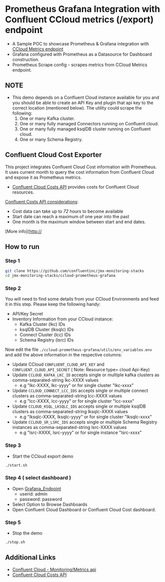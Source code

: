# Prometheus Grafana Integration with Confluent CCloud metrics (/export) endpoint

* A Sample POC to showcase Prometheus & Grafana integration with [CCloud Metrics endpoint](https://docs.confluent.io/cloud/current/monitoring/metrics-api.html#)
* Grafana configured with Prometheus as a Datasource for  Dashboard construction.
* Prometheus Scrape config - scrapes metrics from CCloud Metrics endpoint.

## NOTE

* This demo depends on a Confluent Cloud instance available for you and you should be able to create an API Key and plugin that api key to the correct location (mentioned below). The utility could scrape the following:
  1) One or many Kafka cluster.
  2) One or many fully managed Connectors running on Confluent cloud.
  3) One or many fully managed ksqlDB cluster running on Confluent cloud.
  4) One or many Schema Registry.

## Confluent Cloud Cost Exporter

This project integrates Confluent Cloud Cost information with Prometheus. It uses current month to query the cost information from Confluent Cloud and expose it as Prometheus metrics.

* [Confluent Cloud Costs API](https://docs.confluent.io/cloud/current/billing/overview.html) provides costs for Confluent Cloud resources.

[Confluent Costs API considerations](https://docs.confluent.io/cloud/current/billing/overview.html#retrieve-costs-for-a-range-of-dates):

* Cost data can take up to *72* hours to become available
* Start date can reach a maximum of one year into the past
* One month is the maximum window between start and end dates.

[More info]([http://](https://github.com/mcolomerc/confluent-cloud-cost-exporter)

## How to run

### Step 1

```sh
git clone https://github.com/confluentinc/jmx-monitoring-stacks
cd jmx-monitoring-stacks/ccloud-prometheus-grafana
```

### Step 2

You will need to find some details from your CCloud Environments and feed it in this step. Please keep the following handy:

* API/Key Secret
* Inventory Information from your CCloud instance:
  * Kafka Cluster (lkc) IDs
  * ksqlDB Cluster (lksqlc) IDs
  * Connect Cluster (lcc) IDs
  * Schema Registry (lsrc) IDs

Now edit the file `./ccloud-prometheus-grafana/utils/env_variables.env` and add the above information in the respective columns:

* Update CCloud `CONFLUENT_CLOUD_API_KEY` and `CONFLUENT_CLOUD_API_SECRET` ( Note: Resource type= cloud Api-Key)
* Update `CCLOUD_KAFKA_LKC_ID` accepts single or multiple kafka clusters as comma-separated-string lkc-XXXX values
  * e.g "lkc-XXXX, lkc-yyyy" or for single cluster "lkc-xxxx"
* Update `CCLOUD_CONNECT_LCC_IDS` accepts single or multiple connect clusters as comma-separated-string lcc-XXXX values
  * e.g "lcc-XXXX, lcc-yyyy" or for single cluster "lcc-xxxx"
* Update `CCLOUD_KSQL_LKSQLC_IDS` accepts single or multiple ksqlDB clusters as comma-separated-string lksqlc-XXXX values
  * e.g "lksqlc-XXXX, lksqlc-yyyy" or for single cluster "lksqlc-xxxx"
* Update `CCLOUD_SR_LSRC_IDS` accepts single or multiple Schema Registry instances as comma-separated-string lsrc-XXXX values
  * e.g "lsrc-XXXX, lsrc-yyyy" or for single instance "lsrc-xxxx"

### Step 3

* Start the CCloud export demo

```sh
./start.sh
```

### Step 4 ( select dashboard )

* Open [Grafana_Endpoint](http://localhost:3000)
  * userid: admin
  * password: password
* Select Option to Browse Dashboards
* Open Confluent Cloud Dashboard or Confluent Cloud Cost dashboard.

### Step 5

* Stop the demo
  
```sh
./stop.sh
```

## Additional Links

* [Confluent Cloud - Monitoring/Metrics api](https://docs.confluent.io/cloud/current/monitoring/metrics-api.html)
* [Confluent Cloud Costs API](https://docs.confluent.io/cloud/current/billing/overview.html)